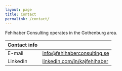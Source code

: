 ```yaml
---
layout: page
title: Contact
permalink: /contact/
---
```


Fehlhaber Consulting operates in the Gothenburg area.

| Contact info   |  |
|---|---|
| E-mail   | info@fehlhaberconsulting.se  |
| LinkedIn  | [linkedin.com/in/kajfehlhaber](https://www.linkedin.com/in/kajfehlhaber/)  |